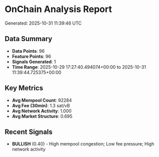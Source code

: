 # OnChain Analysis Report
Generated: 2025-10-31 11:39:46 UTC

## Data Summary
- **Data Points**: 96
- **Feature Points**: 96
- **Signals Generated**: 1
- **Time Range**: 2025-10-29 17:27:40.494074+00:00 to 2025-10-31 11:39:44.725375+00:00

## Key Metrics
- **Avg Mempool Count**: 92284
- **Avg Fee (30min)**: 1.3 sat/vB
- **Avg Network Activity**: 1.000
- **Avg Market Structure**: 0.695

## Recent Signals
- **BULLISH** (0.40) - High mempool congestion; Low fee pressure; High network activity
